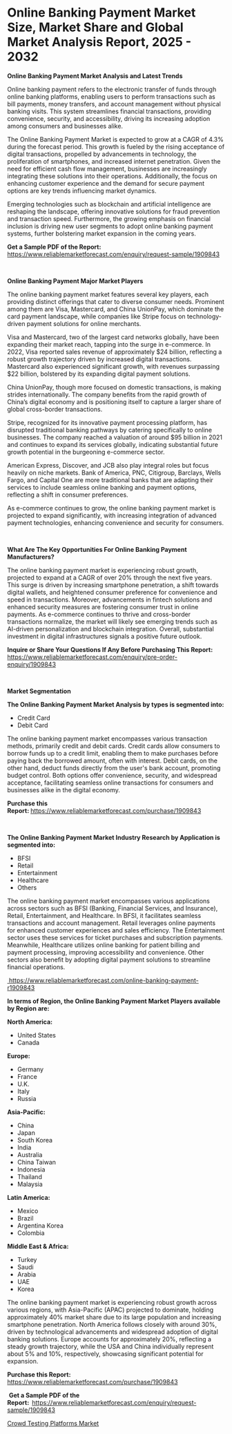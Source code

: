 <p><h1>Online Banking Payment Market Size, Market Share and Global Market Analysis Report, 2025 - 2032</h1></p><p><strong>Online Banking Payment Market Analysis and Latest Trends</strong></p>
<p><p>Online banking payment refers to the electronic transfer of funds through online banking platforms, enabling users to perform transactions such as bill payments, money transfers, and account management without physical banking visits. This system streamlines financial transactions, providing convenience, security, and accessibility, driving its increasing adoption among consumers and businesses alike.</p><p>The Online Banking Payment Market is expected to grow at a CAGR of 4.3% during the forecast period. This growth is fueled by the rising acceptance of digital transactions, propelled by advancements in technology, the proliferation of smartphones, and increased internet penetration. Given the need for efficient cash flow management, businesses are increasingly integrating these solutions into their operations. Additionally, the focus on enhancing customer experience and the demand for secure payment options are key trends influencing market dynamics.</p><p>Emerging technologies such as blockchain and artificial intelligence are reshaping the landscape, offering innovative solutions for fraud prevention and transaction speed. Furthermore, the growing emphasis on financial inclusion is driving new user segments to adopt online banking payment systems, further bolstering market expansion in the coming years.</p></p>
<p><strong>Get a Sample PDF of the Report:&nbsp;</strong> <a href="https://www.reliablemarketforecast.com/enquiry/request-sample/1909843?utm_campaign=2324&utm_medium=2&utm_source=Github&utm_content=ia&utm_term=10032025&utm_id=online-banking-payment">https://www.reliablemarketforecast.com/enquiry/request-sample/1909843</a></p>
<p>&nbsp;</p>
<p><strong>Online Banking Payment Major Market Players</strong></p>
<p><p>The online banking payment market features several key players, each providing distinct offerings that cater to diverse consumer needs. Prominent among them are Visa, Mastercard, and China UnionPay, which dominate the card payment landscape, while companies like Stripe focus on technology-driven payment solutions for online merchants.</p><p>Visa and Mastercard, two of the largest card networks globally, have been expanding their market reach, tapping into the surge in e-commerce. In 2022, Visa reported sales revenue of approximately $24 billion, reflecting a robust growth trajectory driven by increased digital transactions. Mastercard also experienced significant growth, with revenues surpassing $22 billion, bolstered by its expanding digital payment solutions.</p><p>China UnionPay, though more focused on domestic transactions, is making strides internationally. The company benefits from the rapid growth of China’s digital economy and is positioning itself to capture a larger share of global cross-border transactions.</p><p>Stripe, recognized for its innovative payment processing platform, has disrupted traditional banking pathways by catering specifically to online businesses. The company reached a valuation of around $95 billion in 2021 and continues to expand its services globally, indicating substantial future growth potential in the burgeoning e-commerce sector.</p><p>American Express, Discover, and JCB also play integral roles but focus heavily on niche markets. Bank of America, PNC, Citigroup, Barclays, Wells Fargo, and Capital One are more traditional banks that are adapting their services to include seamless online banking and payment options, reflecting a shift in consumer preferences.</p><p>As e-commerce continues to grow, the online banking payment market is projected to expand significantly, with increasing integration of advanced payment technologies, enhancing convenience and security for consumers.</p></p>
<p>&nbsp;</p>
<p><strong>What Are The Key Opportunities For Online Banking Payment Manufacturers?</strong></p>
<p><p>The online banking payment market is experiencing robust growth, projected to expand at a CAGR of over 20% through the next five years. This surge is driven by increasing smartphone penetration, a shift towards digital wallets, and heightened consumer preference for convenience and speed in transactions. Moreover, advancements in fintech solutions and enhanced security measures are fostering consumer trust in online payments. As e-commerce continues to thrive and cross-border transactions normalize, the market will likely see emerging trends such as AI-driven personalization and blockchain integration. Overall, substantial investment in digital infrastructures signals a positive future outlook.</p></p>
<p><strong>Inquire or Share Your Questions If Any Before Purchasing This Report:</strong> <a href="https://www.reliablemarketforecast.com/enquiry/pre-order-enquiry/1909843?utm_campaign=2324&utm_medium=2&utm_source=Github&utm_content=ia&utm_term=10032025&utm_id=online-banking-payment">https://www.reliablemarketforecast.com/enquiry/pre-order-enquiry/1909843</a></p>
<p>&nbsp;</p>
<p><strong>Market Segmentation</strong></p>
<p><strong>The Online Banking Payment Market Analysis by types is segmented into:</strong></p>
<p><ul><li>Credit Card</li><li>Debit Card</li></ul></p>
<p><p>The online banking payment market encompasses various transaction methods, primarily credit and debit cards. Credit cards allow consumers to borrow funds up to a credit limit, enabling them to make purchases before paying back the borrowed amount, often with interest. Debit cards, on the other hand, deduct funds directly from the user's bank account, promoting budget control. Both options offer convenience, security, and widespread acceptance, facilitating seamless online transactions for consumers and businesses alike in the digital economy.</p></p>
<p><strong>Purchase this Report:&nbsp;</strong><a href="https://www.reliablemarketforecast.com/purchase/1909843?utm_campaign=2324&utm_medium=2&utm_source=Github&utm_content=ia&utm_term=10032025&utm_id=online-banking-payment">https://www.reliablemarketforecast.com/purchase/1909843</a></p>
<p>&nbsp;</p>
<p><strong>The Online Banking Payment Market Industry Research by Application is segmented into:</strong></p>
<p><ul><li>BFSI</li><li>Retail</li><li>Entertainment</li><li>Healthcare</li><li>Others</li></ul></p>
<p><p>The online banking payment market encompasses various applications across sectors such as BFSI (Banking, Financial Services, and Insurance), Retail, Entertainment, and Healthcare. In BFSI, it facilitates seamless transactions and account management. Retail leverages online payments for enhanced customer experiences and sales efficiency. The Entertainment sector uses these services for ticket purchases and subscription payments. Meanwhile, Healthcare utilizes online banking for patient billing and payment processing, improving accessibility and convenience. Other sectors also benefit by adopting digital payment solutions to streamline financial operations.</p></p>
<p><a href="https://www.reliablemarketforecast.com/online-banking-payment-r1909843?utm_campaign=2324&utm_medium=2&utm_source=Github&utm_content=ia&utm_term=10032025&utm_id=online-banking-payment">&nbsp;https://www.reliablemarketforecast.com/online-banking-payment-r1909843</a></p>
<p><strong>In terms of Region, the Online Banking Payment Market Players available by Region are:</strong></p>
<p>
    <p> <strong> North America: </strong>
        <ul>
            <li>United States</li>
            <li>Canada</li>
        </ul>
        </p> 
    <p> <strong> Europe: </strong>
        <ul>
            <li>Germany</li>
            <li>France</li>
            <li>U.K.</li>
            <li>Italy</li>
            <li>Russia</li>
        </ul>
        </p> 
    <p> <strong> Asia-Pacific: </strong>
        <ul>
            <li>China</li>
            <li>Japan</li>
            <li>South Korea</li>
            <li>India</li>
            <li>Australia</li>
            <li>China Taiwan</li>
            <li>Indonesia</li>
            <li>Thailand</li>
            <li>Malaysia</li>
        </ul>
        </p> 
    <p> <strong> Latin America: </strong>
        <ul>
            <li>Mexico</li>
            <li>Brazil</li>
            <li>Argentina Korea</li>
            <li>Colombia</li>
        </ul>
        </p> 
    <p> <strong> Middle East & Africa: </strong>
        <ul>
            <li>Turkey</li>
            <li>Saudi</li>
            <li>Arabia</li>
            <li>UAE</li>
            <li>Korea</li>
        </ul>
    </p>
    </p>
<p><p>The online banking payment market is experiencing robust growth across various regions, with Asia-Pacific (APAC) projected to dominate, holding approximately 40% market share due to its large population and increasing smartphone penetration. North America follows closely with around 30%, driven by technological advancements and widespread adoption of digital banking solutions. Europe accounts for approximately 20%, reflecting a steady growth trajectory, while the USA and China individually represent about 5% and 10%, respectively, showcasing significant potential for expansion.</p></p>
<p><strong>Purchase this Report: </strong><a href="https://www.reliablemarketforecast.com/purchase/1909843?utm_campaign=2324&utm_medium=2&utm_source=Github&utm_content=ia&utm_term=10032025&utm_id=online-banking-payment">https://www.reliablemarketforecast.com/purchase/1909843</a></p>
<p>&nbsp;<strong>Get a Sample PDF of the Report:&nbsp;&nbsp;</strong><a href="https://www.reliablemarketforecast.com/enquiry/request-sample/1909843?utm_campaign=2324&utm_medium=2&utm_source=Github&utm_content=ia&utm_term=10032025&utm_id=online-banking-payment">https://www.reliablemarketforecast.com/enquiry/request-sample/1909843</a></p>
<p><strong></strong></p>
<p><p><a href="https://github.com/sca704osol/Market-Research-Report-List-1/blob/main/crowd-testing-platforms-market.md?utm_campaign=2324&utm_medium=2&utm_source=Github&utm_content=ia&utm_term=10032025&utm_id=online-banking-payment">Crowd Testing Platforms Market</a></p></p>